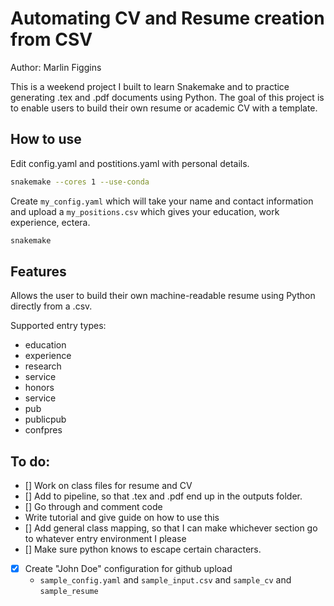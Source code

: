 # Automating CV and Resume creation from CSV
Author: Marlin Figgins

This is a weekend project I built to learn Snakemake and to practice generating .tex and .pdf documents using Python. The goal of this project is to enable users to build their own resume or academic CV with a template. 

## How to use

Edit config.yaml and postitions.yaml with personal details.

```bash
snakemake --cores 1 --use-conda
```

Create `my_config.yaml` which will take your name and contact information and upload a `my_positions.csv` which gives your education, work experience, ectera.
```python
snakemake
```
## Features 

Allows the user to build their own machine-readable resume using Python directly from a .csv.

Supported entry types:
- education
- experience
- research
- service
- honors
- service
- pub
- publicpub
- confpres

## To do:
- [] Work on class files for resume and CV
- [] Add to pipeline, so that .tex and .pdf end up in the outputs folder.
- [] Go through and comment code
- Write tutorial and give guide on how to use this
- [] Add general class mapping, so that I can make whichever section go to whatever entry environment I please
- [] Make sure python knows to escape certain characters.
- [x] Create "John Doe" configuration for github upload
  - `sample_config.yaml` and `sample_input.csv` and `sample_cv` and `sample_resume`
